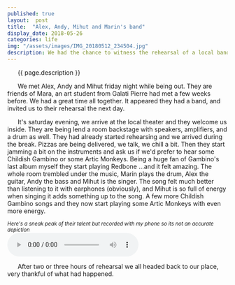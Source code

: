 ```yaml
---
published: true
layout:  post
title:  "Alex, Andy, Mihut and Marin's band"
display_date: 2018-05-26
categories: life
img: "/assets/images/IMG_20180512_234504.jpg"
description: We had the chance to witness the rehearsal of a local band, performing songs from Childish Gambino, Artic Monkeys as well as Red Hot Chilli Pepper
---
```


&nbsp;&nbsp;&nbsp;&nbsp;&nbsp;&nbsp;{{ page.description }}

&nbsp;&nbsp;&nbsp;&nbsp;&nbsp;&nbsp;We met Alex, Andy and Mihut friday night while being out. They are friends of Mara, an art student from Galati Pierre had met a few weeks before. We had a great time all together. It appeared they had a band, and invited us to their rehearsal the next day.

&nbsp;&nbsp;&nbsp;&nbsp;&nbsp;&nbsp;It's saturday evening, we arrive at the local theater and they welcome us inside. They are being lend a room backstage with speakers, amplifiers, and a drum as well. They had already started rehearsing and we arrived during the break. Pizzas are being delivered, we talk, we chill a bit. Then they start jamming a bit on the instruments and ask us if we'd prefer to hear some Childish Gambino or some Artic Monkeys. Being a huge fan of Gambino's last album myself they start playing Redbone ...and it felt amazing. The whole room trembled under the music, Marin plays the drum, Alex the guitar, Andy the bass and Mihut is the singer. The song felt much better than listening to it with earphones (obviously), and Mihut is so full of energy when singing it adds something up to the song. A few more Childish Gambino songs and they now start playing some Artic Monkeys with even more energy.

<sub>_Here's a sneak peak of their talent but recorded with my phone so its not an accurate depiction_</sub>  
<audio controls>
  <source src="/assets/audio/Band_long.ogg" type="audio/ogg">
  <source src="/assets/audio/Band_long.mp3" type="audio/mpeg">
Your browser does not support the audio element.
</audio>  


&nbsp;&nbsp;&nbsp;&nbsp;&nbsp;&nbsp;After two or three hours of rehearsal we all headed back to our place, very thankful of what had happened.
